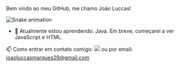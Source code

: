 Bem vindo ao meu GitHub, me chamo João Luccas!

![Snake animation](https://github.com/seu-usuário-aqui/devJoaoLuccas/blob/output/github-contribution-grid-snake.svg)

- 🌱 Atualmente estou aprendendo: Java. Em breve, começarei a ver JavaScript e HTML.



📫 Como entrar em contato comigo: 
 <a href="https://www.linkedin.com/in/jo%C3%A3o-luccas-75291a232/" target="_blank"><img src="https://img.shields.io/badge/-LinkedIn-%230077B5?style=for-the-badge&logo=linkedin&logoColor=white" target="_blank"></a> ou por email: joaoluccasmarques29@gmail.com
 


